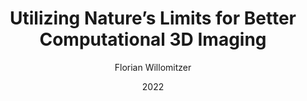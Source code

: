 ---
weight: 6
title: 'Utilizing Nature’s Limits for Better Computational 3D Imaging'
author: 'Florian Willomitzer'
location: 'Center For Robotics and Biosystems Seminar, Northwestern University, USA'
date: 2022

summary: ''
image:
  preview-only: true
external_link: https://www.youtube.com/watch?v=3KkytY0H-0o
---